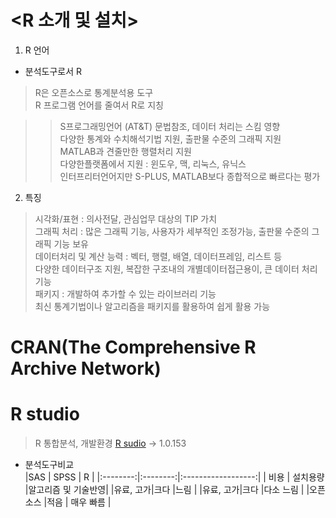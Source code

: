 # <R 소개 및 설치>

1. R 언어
+ 분석도구로서 R 
> R은 오픈소스로 통계분석용 도구  
R 프로그램 언어를 줄여서 R로 지칭 

>> S프로그래밍언어 (AT&T) 문법참조, 데이터 처리는 스킴 영향  
다양한 통계와 수치해석기법 지원, 출판물 수준의 그래픽 지원  
MATLAB과 견줄만한 행렬처리 지원  
다양한플랫폼에서 지원 : 윈도우, 맥, 리눅스, 유닉스  
인터프리터언어지만 S-PLUS, MATLAB보다 종합적으로 빠르다는 평가

2. 특징
> 시각화/표현 : 의사전달, 관심업무 대상의 TIP 가치  
그래픽 처리 : 많은 그래픽 기능, 사용자가 세부적인 조정가능, 출판물 수준의 그래픽 기능 보유  
데이터처리 및 계산 능력 : 벡터, 행렬, 배열, 데이터프레임, 리스트 등  
다양한 데이터구조 지원, 복잡한 구조내의 개별데이터접근용이, 큰 데이터 처리기능  
패키지 : 개발하여 추가할 수 있는 라이브러리 기능  
최신 통계기법이나 알고리즘을 패키지를 활용하여 쉽게 활용 가능

# CRAN(The Comprehensive R Archive Network)  

# R studio
> R 통합분석, 개발환경 [R sudio](www.rstudio.com/) -> 1.0.153

* 분석도구비교  
|SAS       | SPSS     | R                  |
|:--------:|:--------:|:------------------:|
|   비용   | 설치용량 |알고리즘 및 기술반영|
|유료, 고가|크다      |느림                |
|유료, 고가|크다      |다소 느림           |
|오픈 소스 |적음      |  매우 빠름         |

